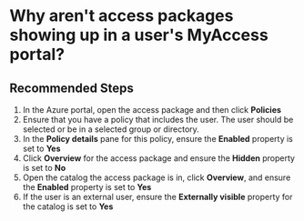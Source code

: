 <properties
	pageTitle="Why aren't access packages showing up in a user's MyAccess portal?"
	description="Access package not showing up in a user's MyAccess portal."
	service="microsoft.aad"
	resource="Microsoft_AAD_ERM"
	authors="kyschaub"
	ms.author="kyschaub"
	displayOrder="7"
	selfHelpType="resource"
	supportTopicIds=""
	resourceTags="governance_overview"
	productPesIds=""
	cloudEnvironments="public, Fairfax, Mooncake"
	articleId="8986a0a9-aa7e-49ee-b38a-c337752b52fe"
	ownershipId="AzureIdentity_User"
/>

# Why aren't access packages showing up in a user's MyAccess portal?


## **Recommended Steps**

1. In the Azure portal, open the access package and then click **Policies**
2. Ensure that you have a policy that includes the user. The user should be selected or be in a selected group or directory.
3. In the **Policy details** pane for this policy, ensure the **Enabled** property is set to **Yes**
4. Click **Overview** for the access package and ensure the **Hidden** property is set to **No**
5. Open the catalog the access package is in, click **Overview**, and ensure the **Enabled** property is set to **Yes**
6. If the user is an external user, ensure the **Externally visible** property for the catalog is set to **Yes**
